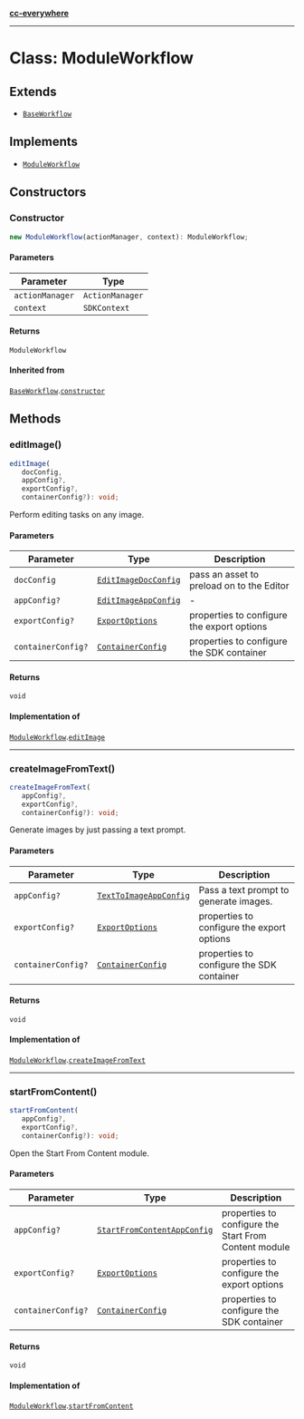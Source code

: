[**cc-everywhere**](../../../../../../index.md)

***

# Class: ModuleWorkflow

## Extends

- [`BaseWorkflow`](../../../base-workflow/classes/base-workflow.md)

## Implements

- [`ModuleWorkflow`](../../module-workflow-types/interfaces/module-workflow.md)

## Constructors

### Constructor

```ts
new ModuleWorkflow(actionManager, context): ModuleWorkflow;
```

#### Parameters

| Parameter | Type |
| ------ | ------ |
| `actionManager` | `ActionManager` |
| `context` | `SDKContext` |

#### Returns

`ModuleWorkflow`

#### Inherited from

[`BaseWorkflow`](../../../base-workflow/classes/base-workflow.md).[`constructor`](../../../base-workflow/classes/base-workflow.md#constructor)

## Methods

### editImage()

```ts
editImage(
   docConfig, 
   appConfig?, 
   exportConfig?, 
   containerConfig?): void;
```

Perform editing tasks on any image.

#### Parameters

| Parameter | Type | Description |
| ------ | ------ | ------ |
| `docConfig` | [`EditImageDocConfig`](../../../../../../shared/src/types/module/doc-config-types/interfaces/edit-image-doc-config.md) | pass an asset to preload on to the Editor |
| `appConfig?` | [`EditImageAppConfig`](../../../../../../shared/src/types/module/app-config-types/interfaces/edit-image-app-config.md) | - |
| `exportConfig?` | [`ExportOptions`](../../../../../../shared/src/types/export-config-types/type-aliases/export-options.md) | properties to configure the export options |
| `containerConfig?` | [`ContainerConfig`](../../../../../../shared/src/types/container-config-types/type-aliases/container-config.md) | properties to configure the SDK container |

#### Returns

`void`

#### Implementation of

[`ModuleWorkflow`](../../module-workflow-types/interfaces/module-workflow.md).[`editImage`](../../module-workflow-types/interfaces/module-workflow.md#editimage)

***

### createImageFromText()

```ts
createImageFromText(
   appConfig?, 
   exportConfig?, 
   containerConfig?): void;
```

Generate images by just passing a text prompt.

#### Parameters

| Parameter | Type | Description |
| ------ | ------ | ------ |
| `appConfig?` | [`TextToImageAppConfig`](../../../../../../shared/src/types/module/app-config-types/interfaces/text-to-image-app-config.md) | Pass a text prompt to generate images. |
| `exportConfig?` | [`ExportOptions`](../../../../../../shared/src/types/export-config-types/type-aliases/export-options.md) | properties to configure the export options |
| `containerConfig?` | [`ContainerConfig`](../../../../../../shared/src/types/container-config-types/type-aliases/container-config.md) | properties to configure the SDK container |

#### Returns

`void`

#### Implementation of

[`ModuleWorkflow`](../../module-workflow-types/interfaces/module-workflow.md).[`createImageFromText`](../../module-workflow-types/interfaces/module-workflow.md#createimagefromtext)

***

### startFromContent()

```ts
startFromContent(
   appConfig?, 
   exportConfig?, 
   containerConfig?): void;
```

Open the Start From Content module.

#### Parameters

| Parameter | Type | Description |
| ------ | ------ | ------ |
| `appConfig?` | [`StartFromContentAppConfig`](../../../../../../shared/src/types/module/app-config-types/interfaces/start-from-content-app-config.md) | properties to configure the Start From Content module |
| `exportConfig?` | [`ExportOptions`](../../../../../../shared/src/types/export-config-types/type-aliases/export-options.md) | properties to configure the export options |
| `containerConfig?` | [`ContainerConfig`](../../../../../../shared/src/types/container-config-types/type-aliases/container-config.md) | properties to configure the SDK container |

#### Returns

`void`

#### Implementation of

[`ModuleWorkflow`](../../module-workflow-types/interfaces/module-workflow.md).[`startFromContent`](../../module-workflow-types/interfaces/module-workflow.md#startfromcontent)
